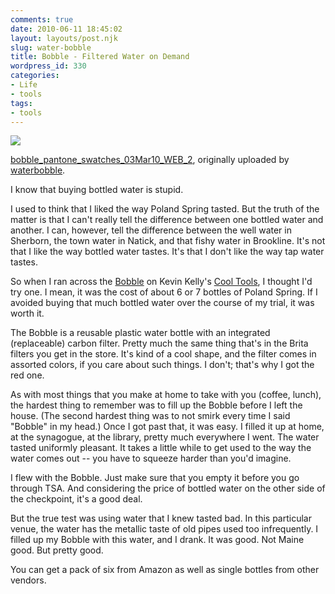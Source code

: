 ```yaml
---
comments: true
date: 2010-06-11 18:45:02
layout: layouts/post.njk
slug: water-bobble
title: Bobble - Filtered Water on Demand
wordpress_id: 330
categories:
- Life
- tools
tags:
- tools
---
```



[
![](https://farm5.static.flickr.com/4052/4407208714_fa84005121.jpg)](https://www.flickr.com/photos/waterbobble/4407208714/)

[bobble_pantone_swatches_03Mar10_WEB_2](https://www.flickr.com/photos/waterbobble/4407208714/), originally uploaded by [waterbobble](https://www.flickr.com/people/waterbobble/).



I know that buying bottled water is stupid.

I used to think that I liked the way Poland Spring tasted. But the truth of the matter is that I can't really tell the difference between one bottled water and another. I can, however, tell the difference between the well water in Sherborn, the town water in Natick, and that fishy water in Brookline. It's not that I like the way bottled water tastes. It's that I don't like the way tap water tastes.

So when I ran across the [Bobble](https://waterbobble.com) on Kevin Kelly's [Cool Tools](https://www.kk.org/cooltools/archives/004394.php), I thought I'd try one. I mean, it was the cost of about 6 or 7 bottles of Poland Spring. If I avoided buying that much bottled water over the course of my trial, it was worth it.

The Bobble is a reusable plastic water bottle with an integrated (replaceable) carbon filter. Pretty much the same thing that's in the Brita filters you get in the store. It's kind of a cool shape, and the filter comes in assorted colors, if you care about such things. I don't; that's why I got the red one.

As with most things that you make at home to take with you (coffee, lunch), the hardest thing to remember was to fill up the Bobble before I left the house. (The second hardest thing was to not smirk every time I said "Bobble" in my head.) Once I got past that, it was easy. I filled it up at home, at the synagogue, at the library, pretty much everywhere I went. The water tasted uniformly pleasant. It takes a little while to get used to the way the water comes out -- you have to squeeze harder than you'd imagine.

I flew with the Bobble. Just make sure that you empty it before you go through TSA. And considering the price of bottled water on the other side of the checkpoint, it's a good deal.

But the true test was using water that I knew tasted bad. In this particular venue, the water has the metallic taste of old pipes used too infrequently. I filled up my Bobble with this water, and I drank. It was good. Not Maine good. But pretty good.

You can get a pack of six from Amazon as well as single bottles from other vendors.




